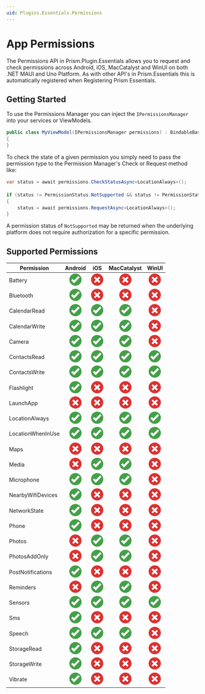 ```yaml
---
uid: Plugins.Essentials.Permissions
---
```


# App Permissions

The Permissions API in Prism.Plugin.Essentials allows you to request and check permissions across Android, iOS, MacCatalyst and WinUI on both .NET MAUI and Uno Platform. As with other API's in Prism.Essentials this is automatically registered when Registering Prism Essentials.

## Getting Started

To use the Permissions Manager you can inject the `IPermissionsManager` into your services or ViewModels.

```cs
public class MyViewModel(IPermissionsManager permissions) : BindableBase
{
}
```

To check the state of a given permission you simply need to pass the permission type to the Permission Manager's Check or Request method like:

```cs
var status = await permissions.CheckStatusAsync<LocationAlways>();

if (status != PermissionStatus.NotSupported && status != PermissionStatus.Granted)
{
    status = await permissions.RequestAsync<LocationAlways>();
}
```

A permission status of `NotSupported` may be returned when the underlying platform does not require authorization for a specific permission.

## Supported Permissions

| Permission | Android | iOS | MacCatalyst | WinUI |
|------------|:-------:|:---:|:-----------:|:-----:|
| Battery | ![Supported](../../images/circle_green_checkmark.png) | ![Not Supported](../../images/cross_red_circle.png) | ![Not Supported](../../images/cross_red_circle.png) | ![Not Supported](../../images/cross_red_circle.png) |
| Bluetooth | ![Supported](../../images/circle_green_checkmark.png) | ![Not Supported](../../images/cross_red_circle.png) | ![Not Supported](../../images/cross_red_circle.png) | ![Not Supported](../../images/cross_red_circle.png) |
| CalendarRead | ![Supported](../../images/circle_green_checkmark.png) | ![Supported](../../images/circle_green_checkmark.png) | ![Supported](../../images/circle_green_checkmark.png) | ![Not Supported](../../images/cross_red_circle.png) |
| CalendarWrite | ![Supported](../../images/circle_green_checkmark.png) | ![Supported](../../images/circle_green_checkmark.png) | ![Supported](../../images/circle_green_checkmark.png) | ![Not Supported](../../images/cross_red_circle.png) |
| Camera | ![Supported](../../images/circle_green_checkmark.png) | ![Supported](../../images/circle_green_checkmark.png) | ![Supported](../../images/circle_green_checkmark.png) | ![Not Supported](../../images/cross_red_circle.png) |
| ContactsRead | ![Supported](../../images/circle_green_checkmark.png) | ![Supported](../../images/circle_green_checkmark.png) | ![Supported](../../images/circle_green_checkmark.png) | ![Supported](../../images/circle_green_checkmark.png) |
| ContactsWrite | ![Supported](../../images/circle_green_checkmark.png) | ![Supported](../../images/circle_green_checkmark.png) | ![Supported](../../images/circle_green_checkmark.png) | ![Supported](../../images/circle_green_checkmark.png) |
| Flashlight | ![Supported](../../images/circle_green_checkmark.png) | ![Not Supported](../../images/cross_red_circle.png) | ![Not Supported](../../images/cross_red_circle.png) | ![Not Supported](../../images/cross_red_circle.png) |
| LaunchApp | ![Not Supported](../../images/cross_red_circle.png) | ![Not Supported](../../images/cross_red_circle.png) | ![Not Supported](../../images/cross_red_circle.png) | ![Not Supported](../../images/cross_red_circle.png) |
| LocationAlways | ![Supported](../../images/circle_green_checkmark.png) | ![Supported](../../images/circle_green_checkmark.png) | ![Supported](../../images/circle_green_checkmark.png) | ![Supported](../../images/circle_green_checkmark.png) |
| LocationWhenInUse | ![Supported](../../images/circle_green_checkmark.png) | ![Supported](../../images/circle_green_checkmark.png) | ![Supported](../../images/circle_green_checkmark.png) | ![Supported](../../images/circle_green_checkmark.png) |
| Maps | ![Not Supported](../../images/cross_red_circle.png) | ![Not Supported](../../images/cross_red_circle.png) | ![Not Supported](../../images/cross_red_circle.png) | ![Not Supported](../../images/cross_red_circle.png) |
| Media | ![Not Supported](../../images/cross_red_circle.png) | ![Supported](../../images/circle_green_checkmark.png) | ![Supported](../../images/circle_green_checkmark.png) | ![Not Supported](../../images/cross_red_circle.png) |
| Microphone | ![Supported](../../images/circle_green_checkmark.png) | ![Supported](../../images/circle_green_checkmark.png) | ![Supported](../../images/circle_green_checkmark.png) | ![Not Supported](../../images/cross_red_circle.png) |
| NearbyWifiDevices | ![Supported](../../images/circle_green_checkmark.png) | ![Not Supported](../../images/cross_red_circle.png) | ![Not Supported](../../images/cross_red_circle.png) | ![Not Supported](../../images/cross_red_circle.png) |
| NetworkState | ![Supported](../../images/circle_green_checkmark.png) | ![Not Supported](../../images/cross_red_circle.png) | ![Not Supported](../../images/cross_red_circle.png) | ![Not Supported](../../images/cross_red_circle.png) |
| Phone | ![Supported](../../images/circle_green_checkmark.png) | ![Not Supported](../../images/cross_red_circle.png) | ![Not Supported](../../images/cross_red_circle.png) | ![Not Supported](../../images/cross_red_circle.png) |
| Photos | ![Not Supported](../../images/cross_red_circle.png) | ![Supported](../../images/circle_green_checkmark.png) | ![Supported](../../images/circle_green_checkmark.png) | ![Not Supported](../../images/cross_red_circle.png) |
| PhotosAddOnly | ![Not Supported](../../images/cross_red_circle.png) | ![Supported](../../images/circle_green_checkmark.png) | ![Supported](../../images/circle_green_checkmark.png) | ![Not Supported](../../images/cross_red_circle.png) |
| PostNotifications | ![Supported](../../images/circle_green_checkmark.png) | ![Not Supported](../../images/cross_red_circle.png) | ![Not Supported](../../images/cross_red_circle.png) | ![Not Supported](../../images/cross_red_circle.png) |
| Reminders | ![Not Supported](../../images/cross_red_circle.png) | ![Supported](../../images/circle_green_checkmark.png) | ![Supported](../../images/circle_green_checkmark.png) | ![Not Supported](../../images/cross_red_circle.png) |
| Sensors | ![Supported](../../images/circle_green_checkmark.png) | ![Supported](../../images/circle_green_checkmark.png) | ![Supported](../../images/circle_green_checkmark.png) | ![Supported](../../images/circle_green_checkmark.png) |
| Sms | ![Supported](../../images/circle_green_checkmark.png) | ![Not Supported](../../images/cross_red_circle.png) | ![Not Supported](../../images/cross_red_circle.png) | ![Not Supported](../../images/cross_red_circle.png) |
| Speech | ![Supported](../../images/circle_green_checkmark.png) | ![Supported](../../images/circle_green_checkmark.png) | ![Supported](../../images/circle_green_checkmark.png) | ![Not Supported](../../images/cross_red_circle.png) |
| StorageRead | ![Supported](../../images/circle_green_checkmark.png) | ![Not Supported](../../images/cross_red_circle.png) | ![Not Supported](../../images/cross_red_circle.png) | ![Not Supported](../../images/cross_red_circle.png) |
| StorageWrite | ![Supported](../../images/circle_green_checkmark.png) | ![Not Supported](../../images/cross_red_circle.png) | ![Not Supported](../../images/cross_red_circle.png) | ![Not Supported](../../images/cross_red_circle.png) |
| Vibrate | ![Supported](../../images/circle_green_checkmark.png) | ![Not Supported](../../images/cross_red_circle.png) | ![Not Supported](../../images/cross_red_circle.png) | ![Not Supported](../../images/cross_red_circle.png) |
